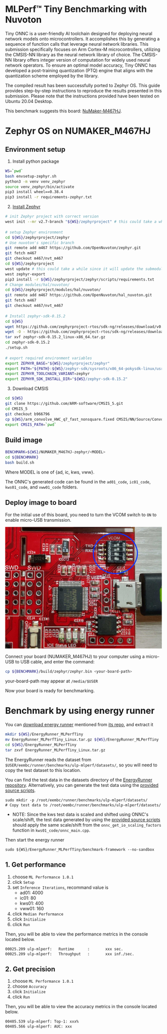 # MLPerf™ Tiny Benchmarking with Nuvoton

Tiny ONNC is a user-friendly AI toolchain designed for deploying neural network models onto microcontrollers. It accomplishes this by generating a sequence of function calls that leverage neural network libraries. This submission specifically focuses on Arm Cortex-M microcontrollers, utilizing the CMSIS-NN library as the neural network library of choice. The CMSIS-NN library offers integer version of computation for widely used neural network operators. To ensure an optimal model accuracy, Tiny ONNC has developed a post-training quantization (PTQ) engine that aligns with the quantization scheme employed by the library.

The compiled result has been successfully ported to Zephyr OS. This guide provides step-by-step instructions to reproduce the results presented in this submission. Please note that the instructions provided have been tested on Ubuntu 20.04 Desktop.

This benchmark suggests this board: [NuMaker-M467HJ](https://www.nuvoton.com/board/numaker-m467hj/).

# Zephyr OS on NUMAKER_M467HJ
## Environment setup
1. Install python package
```bash
WS=`pwd`
bash envsetup-zephyr.sh
python3 -m venv venv_zephyr
source venv_zephyr/bin/activate
pip3 install wheel==0.38.4
pip3 install -r requirements-zephyr.txt
```
2. [Install Zephyr](https://docs.zephyrproject.org/2.7.0/getting_started/index.html)
```bash
# init Zephyr project with correct version
west init --mr v2.7-branch "${WS}/zephyrproject" # this could take a while since it downloads a large repository

# setup Zephyr environment
cd ${WS}/zephyrproject/zephyr
# Use nuvoton's specific branch
git remote add m467 https://github.com/OpenNuvoton/zephyr.git
git fetch m467
git checkout m467/nvt_m467
cd ${WS}/zephyrproject
west update # this could take a while since it will update the submodules to the correct version
west zephyr-export
pip3 install -r ${WS}/zephyrproject/zephyr/scripts/requirements.txt
# Change modules/hal/nuvoton/
cd ${WS}/zephyrproject/modules/hal/nuvoton/
git remote add m467 https://github.com/OpenNuvoton/hal_nuvoton.git
git fetch m467
git checkout m467/nvt_m467

# Install zephyr-sdk-0.15.2
cd ${WS}
wget https://github.com/zephyrproject-rtos/sdk-ng/releases/download/v0.15.2/zephyr-sdk-0.15.2_linux-x86_64.tar.gz
wget -O - https://github.com/zephyrproject-rtos/sdk-ng/releases/download/v0.15.2/sha256.sum | shasum --check --ignore-missing
tar xvf zephyr-sdk-0.15.2_linux-x86_64.tar.gz
cd zephyr-sdk-0.15.2
./setup.sh

# export required environment variables
export ZEPHYR_BASE="${WS}/zephyrproject/zephyr"
export PATH="${PATH}:${WS}/zephyr-sdk/sysroots/x86_64-pokysdk-linux/usr/bin"
export ZEPHYR_TOOLCHAIN_VARIANT=zephyr
export ZEPHYR_SDK_INSTALL_DIR="${WS}/zephyr-sdk-0.15.2"
```
3. Download CMSIS

```bash
cd ${WS}
git clone https://github.com/ARM-software/CMSIS_5.git
cd CMSIS_5
git checkout b966796
cp ${WS}/arm_convolve_HWC_q7_fast_nonsquare.fixed CMSIS/NN/Source/ConvolutionFunctions/arm_convolve_HWC_q7_fast_nonsquare.c
export CMSIS_PATH=`pwd`
```

## Build image
```bash
BENCHMARK=${WS}/NUMAKER_M467HJ-zephyr/<MODEL>
cd ${BENCHMARK}
bash build.sh
```

Where MODEL is one of {ad, ic, kws, vww}.

The ONNC's generated code can be found in the `ad01_code`, `ic01_code`, `kws01_code`, and `vww01_code` folders.

## Deploy image to board
For the initial use of this board, you need to turn the VCOM switch to `ON` to enable micro-USB transmission.

![ ](numaker_m467hj_setup.png)

Connect your board (NUMAKER_M467HJ) to your computer using a micro-USB to USB cable, and enter the command:
```bash
cp ${BENCHMARK}/build/zephyr/zephyr.bin <your-board-path>
```
your-board-path may appear at `/media/$USER`

Now your board is ready for benchmarking.

# Benchmark by using energy runner
You can [download energy runner](https://www.eembc.org/energyrunner/mlperftiny/) mentioned from [its repo](https://github.com/eembc/energyrunner), and extract it

```bash
mkdir ${WS}/EnergyRunner_MLPerfTiny
mv EnergyRunner_MLPerfTiny_Linux.tar.gz ${WS}/EnergyRunner_MLPerfTiny
cd ${WS}/EnergyRunner_MLPerfTiny
tar zxvf EnergyRunner_MLPerfTiny_Linux.tar.gz
```

The EnergyRunner reads the dataset from `$USER/eembc/runner/benchmarks/ulp-mlperf/datasets/`, so you will need to copy the test dataset to this location.

You can find the test data in the datasets directory of the [EnergyRunner repository](https://github.com/eembc/energyrunner/tree/main/datasets). Alternatively, you can generate the test data using the [provided source scripts](https://github.com/mlcommons/tiny/tree/master/benchmark/training).

```
sudo mkdir -p /root/eembc/runner/benchmarks/ulp-mlperf/datasets/
# Copy test data to /root/eembc/runner/benchmarks/ulp-mlperf/datasets/
```

- NOTE: Since the kws test data is scaled and shifted using ONNC's scale/shift, the test data generated by using the [provided source scripts](https://github.com/mlcommons/tiny/tree/master/benchmark/training/keyword_spotting) should apply the same scale/shift from the `onnc_get_io_scaling_factors` function in `kws01_code/onnc_main.cpp`.


Then start the energy runner
```
sudo ${WS}/EnergyRunner_MLPerfTiny/benchmark-framework --no-sandbox
```
## 1. Get performance
1. choose `ML Performance 1.0.1`
2. click `Setup`
3. set `Inference Iterations`, recommand value is
    - ad01: 4000
    - ic01: 80
    - kws01: 400
    - vww01: 160
4. click `Median Performance`
5. click `Initialize`
6. click `Run`

Then, you will be able to view the performance metrics in the console located below.
```
00025.209 ulp-mlperf:   Runtime      :       xxx sec.
00025.209 ulp-mlperf:   Throughput   :       xxx inf./sec.
```
## 2. Get precision
1. choose `ML Performance 1.0.1`
2. choose `Accuracy`
3. click `Initialize`
4. click `Run`

Then, you will be able to view the accuracy metrics in the console located below.
```
00405.539 ulp-mlperf: Top-1: xxx%
00405.566 ulp-mlperf: AUC: xxx
```
